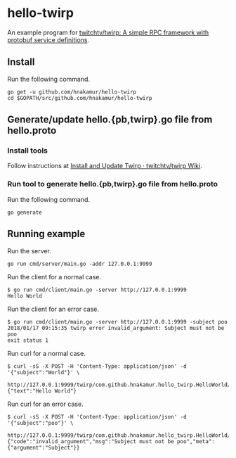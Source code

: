 hello-twirp
===========

An example program for [twitchtv/twirp: A simple RPC framework with protobuf service definitions](https://github.com/twitchtv/twirp).

## Install

Run the following command.

```
go get -u github.com/hnakamur/hello-twirp
cd $GOPATH/src/github.com/hnakamur/hello-twirp
```

## Generate/update hello.{pb,twirp}.go file from hello.proto

### Install tools

Follow instructions at [Install and Update Twirp · twitchtv/twirp Wiki](https://github.com/twitchtv/twirp/wiki/Install-and-Update-Twirp).

### Run tool to generate hello.{pb,twirp}.go file from hello.proto

Run the following command.

```
go generate
```

## Running example

Run the server.

```
go run cmd/server/main.go -addr 127.0.0.1:9999
```

Run the client for a normal case.

```
$ go run cmd/client/main.go -server http://127.0.0.1:9999
Hello World
```

Run the client for an error case.

```
$ go run cmd/client/main.go -server http://127.0.0.1:9999 -subject poo
2018/01/17 09:15:35 twirp error invalid_argument: Subject must not be poo
exit status 1
```

Run curl for a normal case.

```
$ curl -sS -X POST -H 'Content-Type: application/json' -d '{"subject":"World"}' \
    http://127.0.0.1:9999/twirp/com.github.hnakamur.hello_twirp.HelloWorld/Hello
{"text":"Hello World"}
```

Run curl for an error case.

```
$ curl -sS -X POST -H 'Content-Type: application/json' -d '{"subject":"poo"}' \
    http://127.0.0.1:9999/twirp/com.github.hnakamur.hello_twirp.HelloWorld/Hello
{"code":"invalid_argument","msg":"Subject must not be poo","meta":{"argument":"Subject"}}
```
